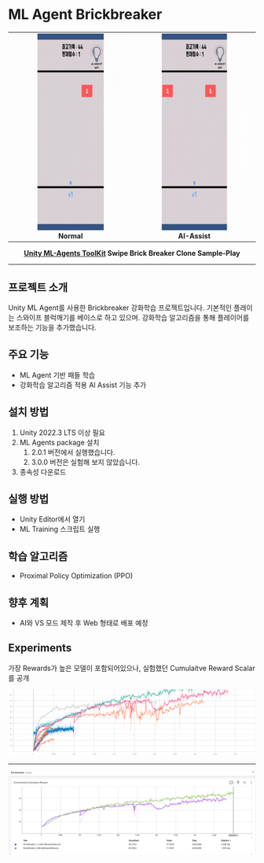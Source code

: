# ML Agent Brickbreaker

<table>
  <tr>
    <td>
        <img src="/statics/BrickBreaker_normal.gif" width="400" height="400">
        <div align="center"><b>Normal</b></div>
    </td>
    <td>
        <img src="/statics/BrickBreaker_ai_assist.gif" width="400" height="400">
        <div align="center"><b>AI-Assist</b></div>
    </td>
  </tr>
</table>

<div align="center">

**[Unity ML-Agents ToolKit](https://unity-technologies.github.io/ml-agents/) Swipe Brick Breaker Clone Sample-Play**

</div>

---

## 프로젝트 소개
Unity ML Agent를 사용한 Brickbreaker 강화학습 프로젝트입니다. 기본적인 플레이는 스와이프 블럭깨기를 베이스로 하고 있으며. 강화학습 알고리즘을 통해 플레이어를 보조하는 기능을 추가했습니다.

## 주요 기능
- ML Agent 기반 패들 학습
- 강화학습 알고리즘 적용 AI Assist 기능 추가

## 설치 방법
1. Unity 2022.3 LTS 이상 필요
2. ML Agents package 설치
   1. 2.0.1 버전에서 실행했습니다.
   2. 3.0.0 버전은 실험해 보지 않았습니다.
3. 종속성 다운로드

## 실행 방법
- Unity Editor에서 열기
- ML Training 스크립트 실행

## 학습 알고리즘
- Proximal Policy Optimization (PPO)

## 향후 계획
- AI와 VS 모드 제작 후 Web 형태로 배포 예정

## Experiments

가장 Rewards가 높은 모델이 포함되어있으나, 실험했던 Cumulaitve Reward Scalar를 공개

<img src="/statics/Environment_Cumulative Reward.svg">

---

<img src="/statics/specific_rewards.png">
